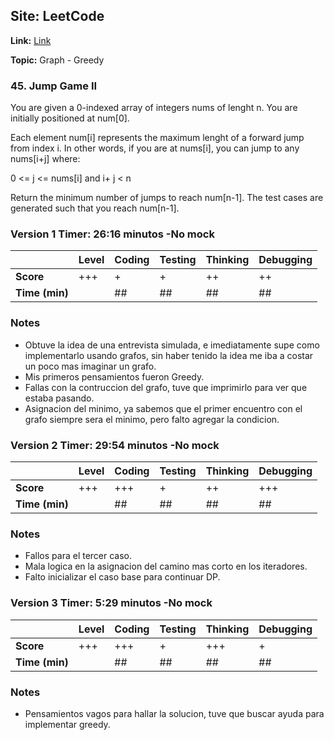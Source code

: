 ## Site: LeetCode

**Link:** [Link](https://leetcode.com/problems/jump-game-ii/description/)

**Topic:** Graph - Greedy

### 45. Jump Game II

You are given a 0-indexed array of integers nums of lenght n. You are initially positioned at num[0].

Each element num[i] represents the maximum lenght of a forward jump from index i. In other words, if you are at nums[i], you can jump to any nums[i+j]
where:

0 <= j <= nums[i] and
i+ j < n 

Return the minimum number of jumps to reach num[n-1]. The test cases are generated such that you reach num[n-1].

### Version 1 Timer: 26:16 minutos -No mock

|           | Level | Coding | Testing | Thinking | Debugging  |
|-----------|-------|--------|---------|----------|------------|
| **Score** | +++   | +      | +       | ++       | ++         |
| **Time (min)** | | ## | ## | ## | ## |

### Notes
- Obtuve la idea de una entrevista simulada, e imediatamente supe como implementarlo
 usando grafos, sin haber tenido la idea me iba a costar un poco mas imaginar un grafo.
- Mis primeros pensamientos fueron Greedy.
- Fallas con la contruccion del grafo, tuve que imprimirlo para ver que estaba pasando.
- Asignacion del minimo, ya sabemos que el primer encuentro con el grafo siempre sera el
  minimo, pero falto agregar la condicion. 

### Version 2 Timer: 29:54 minutos -No mock

|           | Level | Coding | Testing | Thinking | Debugging  |
|-----------|-------|--------|---------|----------|------------|
| **Score** | +++   | +++    | +       | ++       | +++        |
| **Time (min)** | | ## | ## | ## | ## |

### Notes
- Fallos para el tercer caso.
- Mala logica en la asignacion del camino mas corto en los iteradores.
- Falto inicializar el caso base para continuar DP.

### Version 3 Timer: 5:29 minutos -No mock

|           | Level | Coding | Testing | Thinking | Debugging  |
|-----------|-------|--------|---------|----------|------------|
| **Score** | +++   | +++    | +       | +++       | +        |
| **Time (min)** | | ## | ## | ## | ## |

### Notes
- Pensamientos vagos para hallar la solucion, tuve que buscar ayuda para implementar
 greedy.